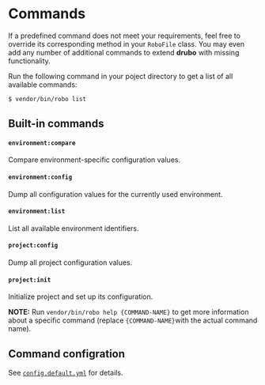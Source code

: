 # Commands

If a predefined command does not meet your requirements, feel free to override 
its corresponding method in your ```RoboFile``` class. You may even add any 
number of additional commands to extend **drubo** with missing functionality.

Run the following command in your poject directory to get a list of all 
available commands:

```sh
$ vendor/bin/robo list
```

## Built-in commands

#### ```environment:compare```

Compare environment-specific configuration values.

#### ```environment:config```

Dump all configuration values for the currently used environment.

#### ```environment:list```

List all available environment identifiers.

#### ```project:config```

Dump all project configuration values.

#### ```project:init```

Initialize project and set up its configuration.

**NOTE:** Run ```vendor/bin/robo help {COMMAND-NAME}``` to get more information 
about a specific command (replace ```{COMMAND-NAME}```with the actual command 
name).

## Command configration

See [```config.default.yml```][config] for details.

[config]: ../config.default.yml
